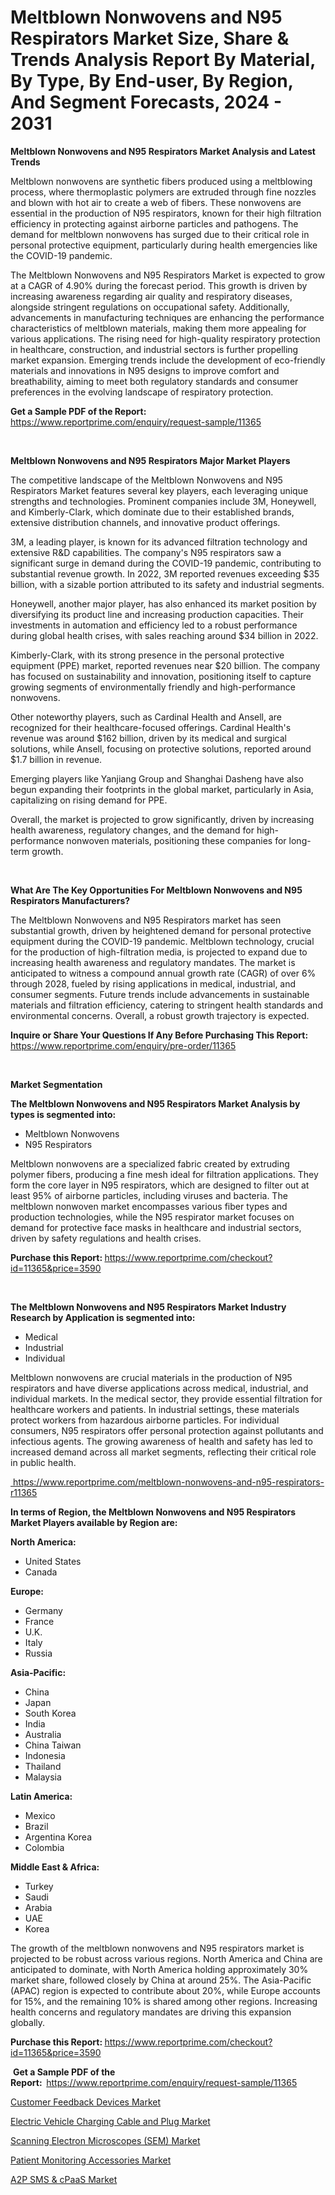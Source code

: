 <p><h1>Meltblown Nonwovens and N95 Respirators Market Size, Share & Trends Analysis Report By Material, By Type, By End-user, By Region, And Segment Forecasts, 2024 - 2031</h1></p><p><strong>Meltblown Nonwovens and N95 Respirators Market Analysis and Latest Trends</strong></p>
<p><p>Meltblown nonwovens are synthetic fibers produced using a meltblowing process, where thermoplastic polymers are extruded through fine nozzles and blown with hot air to create a web of fibers. These nonwovens are essential in the production of N95 respirators, known for their high filtration efficiency in protecting against airborne particles and pathogens. The demand for meltblown nonwovens has surged due to their critical role in personal protective equipment, particularly during health emergencies like the COVID-19 pandemic.</p><p>The Meltblown Nonwovens and N95 Respirators Market is expected to grow at a CAGR of 4.90% during the forecast period. This growth is driven by increasing awareness regarding air quality and respiratory diseases, alongside stringent regulations on occupational safety. Additionally, advancements in manufacturing techniques are enhancing the performance characteristics of meltblown materials, making them more appealing for various applications. The rising need for high-quality respiratory protection in healthcare, construction, and industrial sectors is further propelling market expansion. Emerging trends include the development of eco-friendly materials and innovations in N95 designs to improve comfort and breathability, aiming to meet both regulatory standards and consumer preferences in the evolving landscape of respiratory protection.</p></p>
<p><strong>Get a Sample PDF of the Report:&nbsp;</strong> <a href="https://www.reportprime.com/enquiry/request-sample/11365?utm_campaign=113&utm_medium=2&utm_source=Github&utm_content=ia&utm_term=02102024&utm_id=meltblown-nonwovens-and-n95-respirators">https://www.reportprime.com/enquiry/request-sample/11365</a></p>
<p>&nbsp;</p>
<p><strong>Meltblown Nonwovens and N95 Respirators Major Market Players</strong></p>
<p><p>The competitive landscape of the Meltblown Nonwovens and N95 Respirators Market features several key players, each leveraging unique strengths and technologies. Prominent companies include 3M, Honeywell, and Kimberly-Clark, which dominate due to their established brands, extensive distribution channels, and innovative product offerings. </p><p>3M, a leading player, is known for its advanced filtration technology and extensive R&D capabilities. The company's N95 respirators saw a significant surge in demand during the COVID-19 pandemic, contributing to substantial revenue growth. In 2022, 3M reported revenues exceeding $35 billion, with a sizable portion attributed to its safety and industrial segments.</p><p>Honeywell, another major player, has also enhanced its market position by diversifying its product line and increasing production capacities. Their investments in automation and efficiency led to a robust performance during global health crises, with sales reaching around $34 billion in 2022.</p><p>Kimberly-Clark, with its strong presence in the personal protective equipment (PPE) market, reported revenues near $20 billion. The company has focused on sustainability and innovation, positioning itself to capture growing segments of environmentally friendly and high-performance nonwovens.</p><p>Other noteworthy players, such as Cardinal Health and Ansell, are recognized for their healthcare-focused offerings. Cardinal Health's revenue was around $162 billion, driven by its medical and surgical solutions, while Ansell, focusing on protective solutions, reported around $1.7 billion in revenue.</p><p>Emerging players like Yanjiang Group and Shanghai Dasheng have also begun expanding their footprints in the global market, particularly in Asia, capitalizing on rising demand for PPE.</p><p>Overall, the market is projected to grow significantly, driven by increasing health awareness, regulatory changes, and the demand for high-performance nonwoven materials, positioning these companies for long-term growth.</p></p>
<p>&nbsp;</p>
<p><strong>What Are The Key Opportunities For Meltblown Nonwovens and N95 Respirators Manufacturers?</strong></p>
<p><p>The Meltblown Nonwovens and N95 Respirators market has seen substantial growth, driven by heightened demand for personal protective equipment during the COVID-19 pandemic. Meltblown technology, crucial for the production of high-filtration media, is projected to expand due to increasing health awareness and regulatory mandates. The market is anticipated to witness a compound annual growth rate (CAGR) of over 6% through 2028, fueled by rising applications in medical, industrial, and consumer segments. Future trends include advancements in sustainable materials and filtration efficiency, catering to stringent health standards and environmental concerns. Overall, a robust growth trajectory is expected.</p></p>
<p><strong>Inquire or Share Your Questions If Any Before Purchasing This Report:</strong> <a href="https://www.reportprime.com/enquiry/pre-order/11365?utm_campaign=113&utm_medium=2&utm_source=Github&utm_content=ia&utm_term=02102024&utm_id=meltblown-nonwovens-and-n95-respirators">https://www.reportprime.com/enquiry/pre-order/11365</a></p>
<p>&nbsp;</p>
<p><strong>Market Segmentation</strong></p>
<p><strong>The Meltblown Nonwovens and N95 Respirators Market Analysis by types is segmented into:</strong></p>
<p><ul><li>Meltblown Nonwovens</li><li>N95 Respirators</li></ul></p>
<p><p>Meltblown nonwovens are a specialized fabric created by extruding polymer fibers, producing a fine mesh ideal for filtration applications. They form the core layer in N95 respirators, which are designed to filter out at least 95% of airborne particles, including viruses and bacteria. The meltblown nonwoven market encompasses various fiber types and production technologies, while the N95 respirator market focuses on demand for protective face masks in healthcare and industrial sectors, driven by safety regulations and health crises.</p></p>
<p><strong>Purchase this Report:&nbsp;</strong><a href="https://www.reportprime.com/checkout?id=11365&price=3590&utm_campaign=113&utm_medium=2&utm_source=Github&utm_content=ia&utm_term=02102024&utm_id=meltblown-nonwovens-and-n95-respirators">https://www.reportprime.com/checkout?id=11365&price=3590</a></p>
<p>&nbsp;</p>
<p><strong>The Meltblown Nonwovens and N95 Respirators Market Industry Research by Application is segmented into:</strong></p>
<p><ul><li>Medical</li><li>Industrial</li><li>Individual</li></ul></p>
<p><p>Meltblown nonwovens are crucial materials in the production of N95 respirators and have diverse applications across medical, industrial, and individual markets. In the medical sector, they provide essential filtration for healthcare workers and patients. In industrial settings, these materials protect workers from hazardous airborne particles. For individual consumers, N95 respirators offer personal protection against pollutants and infectious agents. The growing awareness of health and safety has led to increased demand across all market segments, reflecting their critical role in public health.</p></p>
<p><a href="https://www.reportprime.com/meltblown-nonwovens-and-n95-respirators-r11365?utm_campaign=113&utm_medium=2&utm_source=Github&utm_content=ia&utm_term=02102024&utm_id=meltblown-nonwovens-and-n95-respirators">&nbsp;https://www.reportprime.com/meltblown-nonwovens-and-n95-respirators-r11365</a></p>
<p><strong>In terms of Region, the Meltblown Nonwovens and N95 Respirators Market Players available by Region are:</strong></p>
<p>
    <p> <strong> North America: </strong>
        <ul>
            <li>United States</li>
            <li>Canada</li>
        </ul>
        </p> 
    <p> <strong> Europe: </strong>
        <ul>
            <li>Germany</li>
            <li>France</li>
            <li>U.K.</li>
            <li>Italy</li>
            <li>Russia</li>
        </ul>
        </p> 
    <p> <strong> Asia-Pacific: </strong>
        <ul>
            <li>China</li>
            <li>Japan</li>
            <li>South Korea</li>
            <li>India</li>
            <li>Australia</li>
            <li>China Taiwan</li>
            <li>Indonesia</li>
            <li>Thailand</li>
            <li>Malaysia</li>
        </ul>
        </p> 
    <p> <strong> Latin America: </strong>
        <ul>
            <li>Mexico</li>
            <li>Brazil</li>
            <li>Argentina Korea</li>
            <li>Colombia</li>
        </ul>
        </p> 
    <p> <strong> Middle East & Africa: </strong>
        <ul>
            <li>Turkey</li>
            <li>Saudi</li>
            <li>Arabia</li>
            <li>UAE</li>
            <li>Korea</li>
        </ul>
    </p>
    </p>
<p><p>The growth of the meltblown nonwovens and N95 respirators market is projected to be robust across various regions. North America and China are anticipated to dominate, with North America holding approximately 30% market share, followed closely by China at around 25%. The Asia-Pacific (APAC) region is expected to contribute about 20%, while Europe accounts for 15%, and the remaining 10% is shared among other regions. Increasing health concerns and regulatory mandates are driving this expansion globally.</p></p>
<p><strong>Purchase this Report: </strong><a href="https://www.reportprime.com/checkout?id=11365&price=3590&utm_campaign=113&utm_medium=2&utm_source=Github&utm_content=ia&utm_term=02102024&utm_id=meltblown-nonwovens-and-n95-respirators">https://www.reportprime.com/checkout?id=11365&price=3590</a></p>
<p>&nbsp;<strong>Get a Sample PDF of the Report:&nbsp;&nbsp;</strong><a href="https://www.reportprime.com/enquiry/request-sample/11365?utm_campaign=113&utm_medium=2&utm_source=Github&utm_content=ia&utm_term=02102024&utm_id=meltblown-nonwovens-and-n95-respirators">https://www.reportprime.com/enquiry/request-sample/11365</a></p>
<p><strong></strong></p>
<p><p><a href="https://www.linkedin.com/pulse/global-perspectives-customer-feedback-devices-market-zji2c?utm_campaign=113&utm_medium=2&utm_source=Github&utm_content=ia&utm_term=02102024&utm_id=meltblown-nonwovens-and-n95-respirators">Customer Feedback Devices Market</a></p><p><a href="https://medium.com/@lewis15david/emerging-electric-vehicle-charging-cable-and-plug-market-opportunities-market-analysis-for-0b2c552996ff?postPublishedType=repub&utm_campaign=113&utm_medium=2&utm_source=Github&utm_content=ia&utm_term=02102024&utm_id=meltblown-nonwovens-and-n95-respirators">Electric Vehicle Charging Cable and Plug Market</a></p><p><a href="https://issuu.com/reportprime-2/docs/scanning-electron-microscopes-sem-m_4e1de0d6dc1bf6?utm_campaign=113&utm_medium=2&utm_source=Github&utm_content=ia&utm_term=02102024&utm_id=meltblown-nonwovens-and-n95-respirators">Scanning Electron Microscopes (SEM) Market</a></p><p><a href="https://github.com/NathanColeman327/Market-Research-Report-List-1/blob/main/patient-monitoring-accessories-market.md?utm_campaign=113&utm_medium=2&utm_source=Github&utm_content=ia&utm_term=02102024&utm_id=meltblown-nonwovens-and-n95-respirators">Patient Monitoring Accessories Market</a></p><p><a href="https://issuu.com/reportprime-2/docs/a2p-sms-cpaas-market-size-2030.pptx_e162df9f65fbb3?utm_campaign=113&utm_medium=2&utm_source=Github&utm_content=ia&utm_term=02102024&utm_id=meltblown-nonwovens-and-n95-respirators">A2P SMS & cPaaS Market</a></p></p>